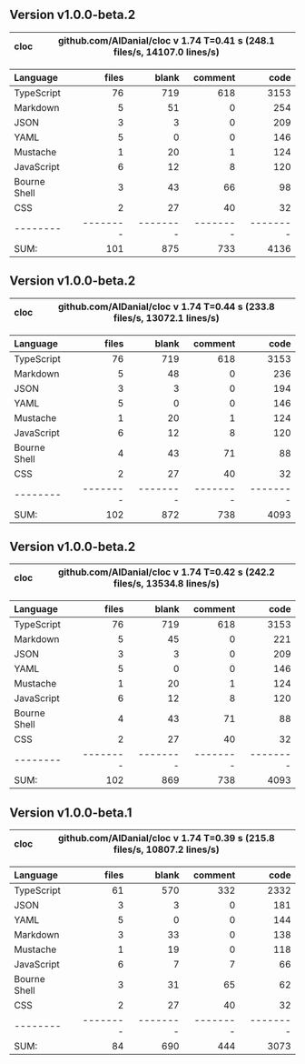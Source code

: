 ## Version v1.0.0-beta.2

cloc|github.com/AlDanial/cloc v 1.74  T=0.41 s (248.1 files/s, 14107.0 lines/s)
--- | ---

Language|files|blank|comment|code
:-------|-------:|-------:|-------:|-------:
TypeScript|76|719|618|3153
Markdown|5|51|0|254
JSON|3|3|0|209
YAML|5|0|0|146
Mustache|1|20|1|124
JavaScript|6|12|8|120
Bourne Shell|3|43|66|98
CSS|2|27|40|32
--------|--------|--------|--------|--------
SUM:|101|875|733|4136

## Version v1.0.0-beta.2

cloc|github.com/AlDanial/cloc v 1.74  T=0.44 s (233.8 files/s, 13072.1 lines/s)
--- | ---

Language|files|blank|comment|code
:-------|-------:|-------:|-------:|-------:
TypeScript|76|719|618|3153
Markdown|5|48|0|236
JSON|3|3|0|194
YAML|5|0|0|146
Mustache|1|20|1|124
JavaScript|6|12|8|120
Bourne Shell|4|43|71|88
CSS|2|27|40|32
--------|--------|--------|--------|--------
SUM:|102|872|738|4093

## Version v1.0.0-beta.2

cloc|github.com/AlDanial/cloc v 1.74  T=0.42 s (242.2 files/s, 13534.8 lines/s)
--- | ---

Language|files|blank|comment|code
:-------|-------:|-------:|-------:|-------:
TypeScript|76|719|618|3153
Markdown|5|45|0|221
JSON|3|3|0|209
YAML|5|0|0|146
Mustache|1|20|1|124
JavaScript|6|12|8|120
Bourne Shell|4|43|71|88
CSS|2|27|40|32
--------|--------|--------|--------|--------
SUM:|102|869|738|4093

## Version v1.0.0-beta.1

| cloc | github.com/AlDanial/cloc v 1.74 T=0.39 s (215.8 files/s, 10807.2 lines/s) |
| ---- | ------------------------------------------------------------------------- |


| Language     |    files |    blank |  comment |     code |
| :----------- | -------: | -------: | -------: | -------: |
| TypeScript   |       61 |      570 |      332 |     2332 |
| JSON         |        3 |        3 |        0 |      181 |
| YAML         |        5 |        0 |        0 |      144 |
| Markdown     |        3 |       33 |        0 |      138 |
| Mustache     |        1 |       19 |        0 |      118 |
| JavaScript   |        6 |        7 |        7 |       66 |
| Bourne Shell |        3 |       31 |       65 |       62 |
| CSS          |        2 |       27 |       40 |       32 |
| --------     | -------- | -------- | -------- | -------- |
| SUM:         |       84 |      690 |      444 |     3073 |

